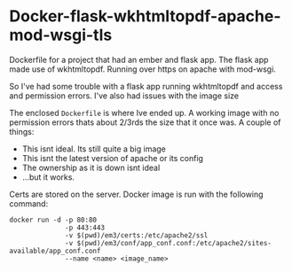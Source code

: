 # Docker-flask-wkhtmltopdf-apache-mod-wsgi-tls
Dockerfile for a project that had an ember and flask app. The flask app made use of wkhtmltopdf. Running over https on apache with mod-wsgi. 

So I've had some trouble with a flask app running wkhtmltopdf and access and permission errors. I've also had issues with the image size

The enclosed `Dockerfile` is where Ive ended up. A working image with no permission errors thats about 2/3rds the size that it once was.
A couple of things:
 * This isnt ideal. Its still quite a big image
 * This isnt the latest version of apache or its config
 * The ownership as it is down isnt ideal
 * ...but it works. 

Certs are stored on the server. Docker image is run with the following command:  
```  
docker run -d -p 80:80   
              -p 443:443   
              -v $(pwd)/em3/certs:/etc/apache2/ssl   
              -v $(pwd)/em3/conf/app_conf.conf:/etc/apache2/sites-available/app_conf.conf   
              --name <name> <image_name>  
```
